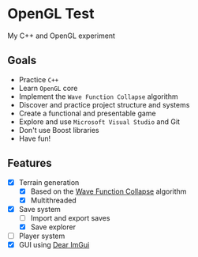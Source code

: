 # OpenGL Test
My C++ and OpenGL experiment

## Goals
- Practice `C++`
- Learn `OpenGL` core
- Implement the `Wave Function Collapse` algorithm
- Discover and practice project structure and systems
- Create a functional and presentable game
- Explore and use `Microsoft Visual Studio` and Git
- Don't use Boost libraries
- Have fun!

## Features
- [x] Terrain generation
  - [x] Based on the [Wave Function Collapse](https://www.youtube.com/watch?v=2SuvO4Gi7uY) algorithm
  - [x] Multithreaded
- [x] Save system
  - [ ] Import and export saves
  - [x] Save explorer
- [ ] Player system
- [x] GUI using [Dear ImGui](https://github.com/ocornut/imgui)
